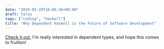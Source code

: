 ```yaml
---
date: "2019-03-29T16:06:36+00:00"
draft: false
tags: ["coding", "haskell"]
title: "Why Dependent Haskell is the Future of Software Development"
---
```

[Check it out.](https://serokell.io/blog/2018/12/17/why-dependent-haskell) I'm really interested in dependent types, and hope this comes to fruition!
